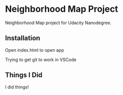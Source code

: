 # Neighborhood Map Project
Neighborhood Map project for Udacity Nanodegree. 

## Installation
Open index.html to open app

Trying to get git to work in VSCode

## Things I Did
I did things! 